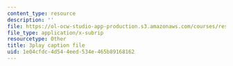 ```yaml
---
content_type: resource
description: ''
file: https://ol-ocw-studio-app-production.s3.amazonaws.com/courses/res-6-006-video-demonstrations-in-lasers-and-optics-spring-2008/1e04cfdc4d544eed534e465b89168162_LixwAXsN8vg.srt
file_type: application/x-subrip
resourcetype: Other
title: 3play caption file
uid: 1e04cfdc-4d54-4eed-534e-465b89168162
---
```

